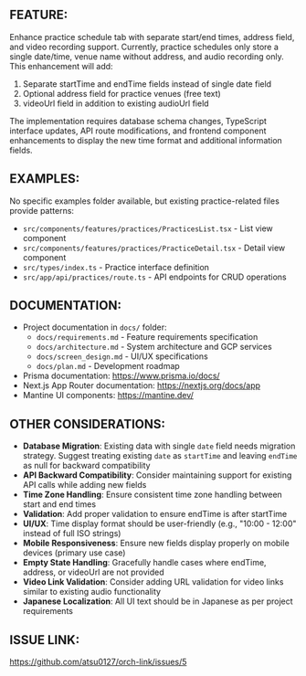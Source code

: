 ## FEATURE:
Enhance practice schedule tab with separate start/end times, address field, and video recording support. Currently, practice schedules only store a single date/time, venue name without address, and audio recording only. This enhancement will add:

1. Separate startTime and endTime fields instead of single date field
2. Optional address field for practice venues (free text)
3. videoUrl field in addition to existing audioUrl field

The implementation requires database schema changes, TypeScript interface updates, API route modifications, and frontend component enhancements to display the new time format and additional information fields.

## EXAMPLES:
No specific examples folder available, but existing practice-related files provide patterns:
- `src/components/features/practices/PracticesList.tsx` - List view component
- `src/components/features/practices/PracticeDetail.tsx` - Detail view component
- `src/types/index.ts` - Practice interface definition
- `src/app/api/practices/route.ts` - API endpoints for CRUD operations

## DOCUMENTATION:
- Project documentation in `docs/` folder:
  - `docs/requirements.md` - Feature requirements specification
  - `docs/architecture.md` - System architecture and GCP services
  - `docs/screen_design.md` - UI/UX specifications
  - `docs/plan.md` - Development roadmap
- Prisma documentation: https://www.prisma.io/docs/
- Next.js App Router documentation: https://nextjs.org/docs/app
- Mantine UI components: https://mantine.dev/

## OTHER CONSIDERATIONS:
- **Database Migration**: Existing data with single `date` field needs migration strategy. Suggest treating existing `date` as `startTime` and leaving `endTime` as null for backward compatibility
- **API Backward Compatibility**: Consider maintaining support for existing API calls while adding new fields
- **Time Zone Handling**: Ensure consistent time zone handling between start and end times
- **Validation**: Add proper validation to ensure endTime is after startTime
- **UI/UX**: Time display format should be user-friendly (e.g., "10:00 - 12:00" instead of full ISO strings)
- **Mobile Responsiveness**: Ensure new fields display properly on mobile devices (primary use case)
- **Empty State Handling**: Gracefully handle cases where endTime, address, or videoUrl are not provided
- **Video Link Validation**: Consider adding URL validation for video links similar to existing audio functionality
- **Japanese Localization**: All UI text should be in Japanese as per project requirements

## ISSUE LINK:
https://github.com/atsu0127/orch-link/issues/5
